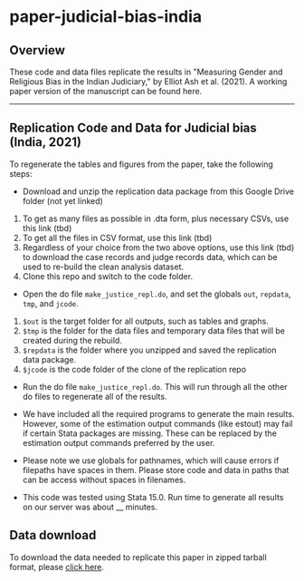 # paper-judicial-bias-india

## Overview
These code and data files replicate the results in "Measuring Gender and Religious Bias in the Indian Judiciary," by Elliot Ash et al. (2021). A working paper version of the manuscript can be found here.

---
## Replication Code and Data for Judicial bias (India, 2021)
To regenerate the tables and figures from the paper, take the following steps:

* Download and unzip the replication data package from this Google Drive folder (not yet linked)

1. To get as many files as possible in .dta form, plus necessary CSVs, use this link (tbd)
2. To get all the files in CSV format, use this link (tbd)
3. Regardless of your choice from the two above options, use this link (tbd) to download the case records and judge records data, which can be used to re-build the clean analysis dataset.
4. Clone this repo and switch to the code folder.

* Open the do file `make_justice_repl.do`, and set the globals `out`, `repdata`, `tmp`, and `jcode`.

1. `$out` is the target folder for all outputs, such as tables and graphs.
2. `$tmp` is the folder for the data files and temporary data files that will be created during the rebuild.
3. `$repdata` is the folder where you unzipped and saved the replication data package.
4. `$jcode` is the code folder of the clone of the replication repo

* Run the do file `make_justice_repl.do`. This will run through all the other do files to regenerate all of the results.

* We have included all the required programs to generate the main results. However, some of the estimation output commands (like estout) may fail if certain Stata packages are missing. These can be replaced by the estimation output commands preferred by the user.

* Please note we use globals for pathnames, which will cause errors if filepaths have spaces in them. Please store code and data in paths that can be access without spaces in filenames.

* This code was tested using Stata 15.0. Run time to generate all results on our server was about __ minutes.

## Data download

To download the data needed to replicate this paper in zipped tarball format, please [click here](https://www.dropbox.com/s/uip470ohrezlae1/bias_replication.tar.gz?dl=0).
